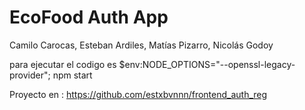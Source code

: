 # EcoFood Auth App
Camilo Carocas, Esteban Ardiles, Matías Pizarro, Nicolás Godoy


para ejecutar el codigo es $env:NODE_OPTIONS="--openssl-legacy-provider"; npm start

Proyecto en : https://github.com/estxbvnnn/frontend_auth_reg
